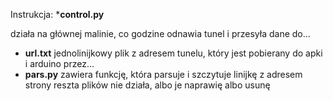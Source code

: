 <h>Instrukcja:</h>
*<h><b>control.py</b> </h>

działa na głównej malinie, co godzine odnawia tunel i przesyła dane do…
* <h><b>url.txt</b> </h>
jednolinijkowy plik z adresem tunelu, który jest pobierany do apki i arduino przez…
* <h><b>pars.py</b> </h>
zawiera funkcję, która parsuje i szczytuje linijkę z adresem strony
reszta plików nie działa, albo je naprawię albo usunę
